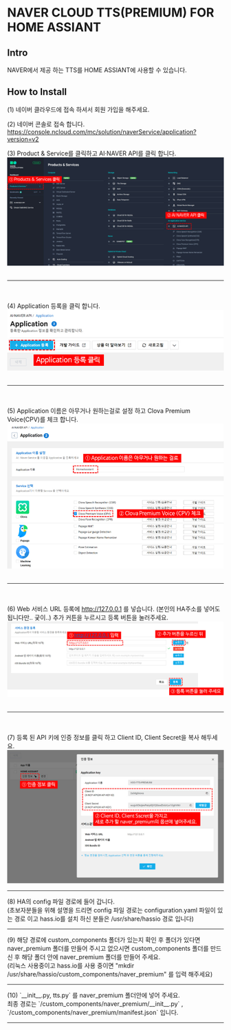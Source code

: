 # NAVER CLOUD TTS(PREMIUM) FOR HOME ASSIANT

## Intro
NAVER에서 제공 하는 TTS를 HOME ASSIANT에 사용할 수 있습니다.

## How to Install
(1) 네이버 클라우드에 접속 하셔서 회원 가입을 해주세요.

(2) 네이버 콘솔로 접속 합니다.
https://console.ncloud.com/mc/solution/naverService/application?version=v2


(3) Product & Service를 클릭하고 AI·NAVER API를 클릭 합니다.
<img src="https://github.com/chohoo89/HomeAssiant_Componets/blob/master/image/naver_premium/1.jpg?raw=true">
<br><br><hr><br><br>
(4) Application 등록을 클릭 합니다.
<img src="https://github.com/chohoo89/HomeAssiant_Componets/blob/master/image/naver_premium/2.jpg?raw=true">
<br><br><hr><br><br>
(5) Application 이름은 아무거나 원하는걸로 설정 하고 Clova Premium Voice(CPV)를 체크 합니다.
<img src="https://github.com/chohoo89/HomeAssiant_Componets/blob/master/image/naver_premium/3.jpg?raw=true">
<br><br><hr><br><br>
(6) Web 서비스 URL 등록에 http://127.0.0.1 를 넣습니다. (본인의 HA주소를 넣어도 됩니다만.. 궂이..) 추가 커튼을 누르시고 등록 버튼을 눌러주세요.
<img src="https://github.com/chohoo89/HomeAssiant_Componets/blob/master/image/naver_premium/4.jpg?raw=true">
<br><br><hr><br><br>
(7) 등록 된 API 키에 인증 정보를 클릭 하고 Client ID, Client Secret을 복사 해두세요.
<img src="https://github.com/chohoo89/HomeAssiant_Componets/blob/master/image/naver_premium/5.jpg?raw=true">
<hr>
(8) HA의 config 파일 경로에 들어 갑니다.<br>
(초보자분들을 위해 설명을 드리면 config 파일 경로는 configuration.yaml 파일이 있는 경로 이고 hass.io를 설치 하신 분들은 /usr/share/hassio 경로 입니다)<hr>
(9) 해당 경로에 custom_components 폴더가 있는지 확인 후 폴더가 있다면 naver_premium 폴더를 만들어 주시고 없으시면 custom_components 폴더를 만드신 후 해당 폴더 안에 naver_premium 폴더를 만들어 주세요.<br>
(리눅스 사용중이고 hass.io를 사용 중이면 "mkdir /usr/share/hassio/custom_components/naver_premium" 를 입력 해주세요) <hr>
(10) `__init__.py, tts.py` 를 naver_premium 폴더안에 넣어 주세요.<br>
최종 경로는 `<config directory>/custom_components/naver_premium/__init__.py` , `<config directory>/custom_components/naver_premium/manifest.json` 입니다.<hr>
